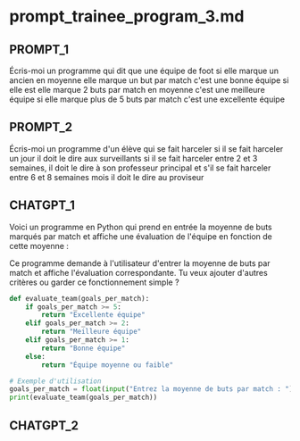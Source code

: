 # prompt_trainee_program_3.md


## PROMPT_1
Écris-moi un programme qui dit que une équipe de foot si elle marque un ancien en moyenne elle marque un but par match c'est une bonne équipe si elle est elle marque 2 buts par match en moyenne c'est une meilleure équipe si elle marque plus de 5 buts par match c'est une excellente équipe 

## PROMPT_2
Écris-moi un programme d'un élève qui se fait harceler si il se fait harceler un jour il doit le dire aux surveillants si il se fait harceler entre 2 et 3 semaines, il doit le dire à son professeur principal et s'il se fait harceler entre 6 et 8 semaines mois il doit le dire au proviseur 



## CHATGPT_1
Voici un programme en Python qui prend en entrée la moyenne de buts marqués par match et affiche une évaluation de l'équipe en fonction de cette moyenne :

Ce programme demande à l'utilisateur d'entrer la moyenne de buts par match et affiche l'évaluation correspondante. Tu veux ajouter d'autres critères ou garder ce fonctionnement simple ? 

```python
def evaluate_team(goals_per_match):
    if goals_per_match >= 5:
        return "Excellente équipe"
    elif goals_per_match >= 2:
        return "Meilleure équipe"
    elif goals_per_match >= 1:
        return "Bonne équipe"
    else:
        return "Équipe moyenne ou faible"

# Exemple d'utilisation
goals_per_match = float(input("Entrez la moyenne de buts par match : "))
print(evaluate_team(goals_per_match))
```

## CHATGPT_2
